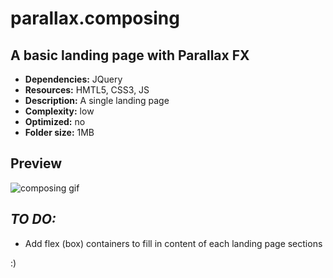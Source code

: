 # parallax.composing
## A basic landing page with Parallax FX
* **Dependencies:** JQuery
* **Resources:** HMTL5, CSS3, JS
* **Description:**  A single landing page
* **Complexity:** low 
* **Optimized:** no
* **Folder size:** 1MB 

## Preview
![composing gif](https://thumbs.gfycat.com/ExcitableShadowyArabianhorse-size_restricted.gif)

## *TO DO:* 
* Add flex (box) containers to fill in content of each landing page sections 

:)

